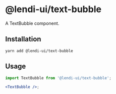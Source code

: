 # @lendi-ui/text-bubble

A TextBubble component.

## Installation

```
yarn add @lendi-ui/text-bubble
```

## Usage

```jsx
import TextBubble from '@lendi-ui/text-bubble';

<TextBubble />;
```
